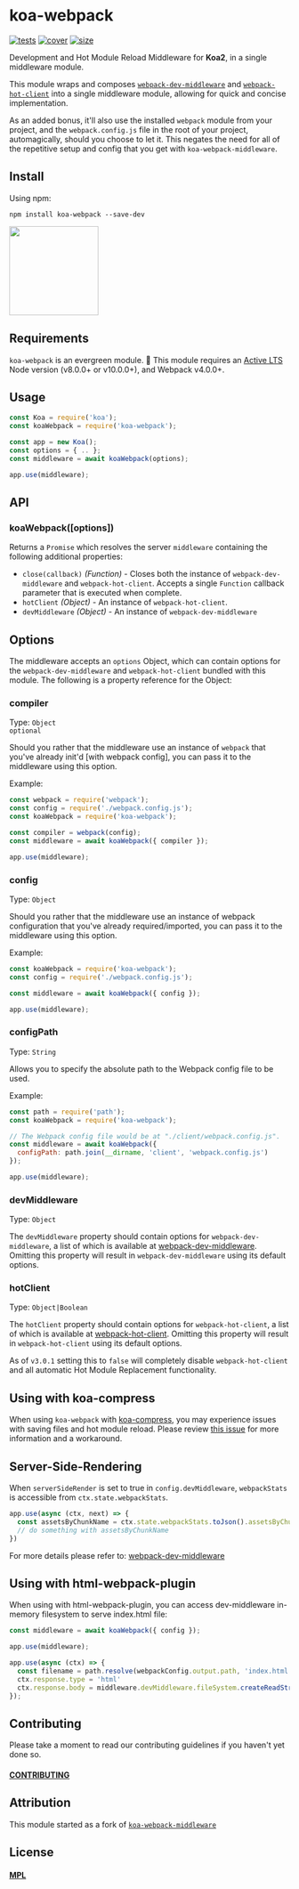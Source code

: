 [tests]: 	https://img.shields.io/circleci/project/github/shellscape/koa-webpack.svg
[tests-url]: https://circleci.com/gh/shellscape/koa-webpack

[cover]: https://codecov.io/gh/shellscape/koa-webpack/branch/master/graph/badge.svg
[cover-url]: https://codecov.io/gh/shellscape/koa-webpack

[size]: https://packagephobia.now.sh/badge?p=koa-webpack
[size-url]: https://packagephobia.now.sh/result?p=koa-webpack

# koa-webpack

[![tests][tests]][tests-url]
[![cover][cover]][cover-url]
[![size][size]][size-url]

Development and Hot Module Reload Middleware for **Koa2**, in a single
middleware module.

This module wraps and composes
[`webpack-dev-middleware`](https://github.com/webpack/webpack-dev-middleware) and
[`webpack-hot-client`](https://github.com/shellscape/webpack-hot-client)
into a single middleware module, allowing for quick and concise implementation.

As an added bonus, it'll also use the installed `webpack` module from your project,
and the `webpack.config.js` file in the root of your project, automagically, should
you choose to let it. This negates the need for all of the repetitive setup and
config that you get with `koa-webpack-middleware`.

## Install

Using npm:

```console
npm install koa-webpack --save-dev
```

<a href="https://www.patreon.com/shellscape">
  <img src="https://c5.patreon.com/external/logo/become_a_patron_button@2x.png" width="160">
</a>

## Requirements

`koa-webpack` is an evergreen module. 🌲 This module requires an [Active LTS](https://github.com/nodejs/Release) Node version (v8.0.0+ or v10.0.0+), and Webpack v4.0.0+.

## Usage

```js
const Koa = require('koa');
const koaWebpack = require('koa-webpack');

const app = new Koa();
const options = { .. };
const middleware = await koaWebpack(options);

app.use(middleware);
```

## API

### koaWebpack([options])

Returns a `Promise` which resolves the server `middleware` containing the
following additional properties:

- `close(callback)` *(Function)* - Closes both the instance of `webpack-dev-middleware`
and `webpack-hot-client`. Accepts a single `Function` callback parameter that is
executed when complete.
- `hotClient` *(Object)* - An instance of `webpack-hot-client`.
- `devMiddleware` *(Object)* - An instance of `webpack-dev-middleware`

## Options

The middleware accepts an `options` Object, which can contain options for the
`webpack-dev-middleware` and `webpack-hot-client` bundled with this module.
The following is a property reference for the Object:

### compiler

Type: `Object`  
`optional`

Should you rather that the middleware use an instance of `webpack` that you've
already init'd [with webpack config], you can pass it to the middleware using
this option.

Example:

```js
const webpack = require('webpack');
const config = require('./webpack.config.js');
const koaWebpack = require('koa-webpack');

const compiler = webpack(config);
const middleware = await koaWebpack({ compiler });

app.use(middleware);
```

### config

Type: `Object`

Should you rather that the middleware use an instance of webpack configuration
that you've already required/imported, you can pass it to the middleware using
this option.

Example:

```js
const koaWebpack = require('koa-webpack');
const config = require('./webpack.config.js');

const middleware = await koaWebpack({ config });

app.use(middleware);
```

### configPath

Type: `String`

Allows you to specify the absolute path to the Webpack config file to be used.

Example:

```js
const path = require('path');
const koaWebpack = require('koa-webpack');

// The Webpack config file would be at "./client/webpack.config.js".
const middleware = await koaWebpack({
  configPath: path.join(__dirname, 'client', 'webpack.config.js')
});

app.use(middleware);
```

### devMiddleware

Type: `Object`

The `devMiddleware` property should contain options for `webpack-dev-middleware`, a list of
which is available at [webpack-dev-middleware](https://github.com/webpack/webpack-dev-middleware).
Omitting this property will result in `webpack-dev-middleware` using its default
options.

### hotClient

Type: `Object|Boolean`

The `hotClient` property should contain options for `webpack-hot-client`, a list of
which is available at [webpack-hot-client](https://github.com/webpack-contrib/webpack-hot-client).
Omitting this property will result in `webpack-hot-client` using its default
options.

As of `v3.0.1` setting this to `false` will completely disable `webpack-hot-client`
and all automatic Hot Module Replacement functionality.

## Using with koa-compress

When using `koa-webpack` with [koa-compress](https://github.com/koajs/compress),
you may experience issues with saving files and hot module reload. Please review
[this issue](https://github.com/shellscape/koa-webpack/issues/36#issuecomment-289565573)
for more information and a workaround.

## Server-Side-Rendering

When `serverSideRender` is set to true in `config.devMiddleware`, `webpackStats` is
accessible from `ctx.state.webpackStats`.

```js
app.use(async (ctx, next) => {
  const assetsByChunkName = ctx.state.webpackStats.toJson().assetsByChunkName;
  // do something with assetsByChunkName
})
```

For more details please refer to:
[webpack-dev-middleware](https://github.com/webpack/webpack-dev-middleware#server-side-rendering)


## Using with html-webpack-plugin

When using with html-webpack-plugin, you can access dev-middleware in-memory filesystem to serve index.html file:

```js
const middleware = await koaWebpack({ config });

app.use(middleware);

app.use(async (ctx) => {
  const filename = path.resolve(webpackConfig.output.path, 'index.html')
  ctx.response.type = 'html'
  ctx.response.body = middleware.devMiddleware.fileSystem.createReadStream(filename)
});
```

## Contributing

Please take a moment to read our contributing guidelines if you haven't yet done so.

#### [CONTRIBUTING](./.github/CONTRIBUTING.md)

## Attribution

This module started as a fork of
[`koa-webpack-middleware`](https://github.com/leecade/koa-webpack-middleware)

## License

#### [MPL](./LICENSE)
